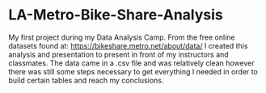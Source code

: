 # LA-Metro-Bike-Share-Analysis
My first project during my Data Analysis Camp. 
From the free online datasets found at: https://bikeshare.metro.net/about/data/ I created this analysis and presentation to present in front of my instructors and classmates. The data came in a .csv file and was relatively clean however there was still some steps necessary to get everything I needed in order to build certain tables and reach my conclusions. 
